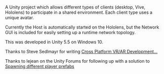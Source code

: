 A Unity project which allows different types of clients 
(desktop, Vive, Hololens) to participate in a shared environment.
Each client type uses a unique avatar.

Currently the Host is automatically started on the Hololens, but the 
Network GUI is included for easily setting up a runtime network topology.

This was developed in Unity 5.5 on Windows 10.

Thanks to Steve Sedlmayr for writing 
[Cross Platform VR/AR Development...][1]

Thanks to lejean on the Unity Forums for following up with a solution to
[Spawning different player prefabs][2]

[1]: http://elevr.com/cross-platform-vrar-development-in-unity-for-vive-and-hololens/
[2]: https://community.unity.com/t5/Multiplayer-Networking/UNET-Spawning-different-player-prefabs-SOLVED/m-p/2550720/highlight/true#M44610

